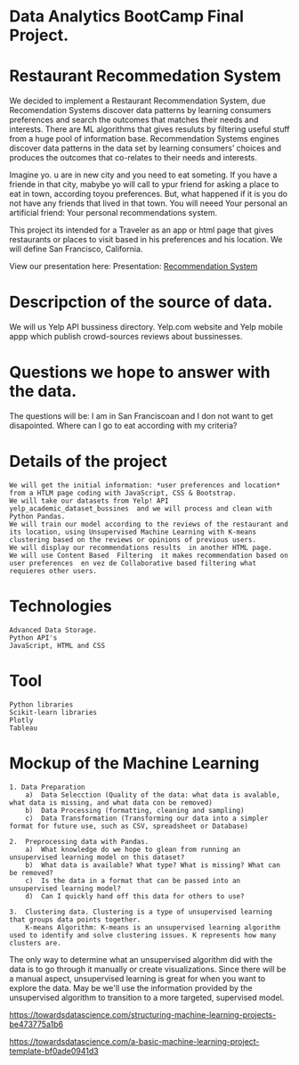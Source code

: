 # Data Analytics BootCamp Final Project.

# Restaurant Recommedation System
We decided to implement a Restaurant Recommendation System, due Recomendation Systems discover data patterns by learning consumers preferences and search the outcomes that matches their needs and interests. There are ML algorithms that gives resuluts  by filtering useful stuff from a huge pool of information base. Recommendation Systems engines discover data patterns in the data set by learning consumers’ choices and produces the outcomes that co-relates to their needs and interests.

Imagine yo. u are in new city and you need to eat someting. If you have a friende in that city, mabybe yo will call to ypur friend for asking a place to eat in town, according toyou preferences. But, what happened if it is you do not have any friends that lived in that town. You will neeed Your personal an artificial friend: Your personal recommendations system.

This project its intended for a Traveler as an app or html page that gives restaurants or places to visit based in his preferences and  his location. We will define San Francisco, California.

View our presentation here:
Presentation: <a href='https://docs.google.com/presentation/d/1ZlSZUL6SJBcRnLjmMwqcynuWotso9JrDRmxAZ9-IRTA/edit#slide=id.p1{/google_docs'> Recommendation System </a>

# Descripction of the source of data.
We will us Yelp API bussiness directory. Yelp.com  website and Yelp mobile appp which publish crowd-sources reviews about bussinesses. 

# Questions we hope to answer with the data.
The questions will be: I am in San Franciscoan and I don not want to get disapointed. Where can I go to eat according with my criteria? 

# Details of the project
    We will get the initial information: *user preferences and location* from a HTLM page coding with JavaScript, CSS & Bootstrap. 
    We will take our datasets from Yelp! API  yelp_academic_dataset_bussines  and we will process and clean with Python Pandas.
    We will train our model according to the reviews of the restaurant and its location, using Unsupervised Machine Learning with K-means clustering based on the reviews or opinions of previous users. 
    We will display our recommendations results  in another HTML page.
    We will use Content Based  Filtering  it makes recommendation based on user preferences  en vez de Collaborative based filtering what requieres other users.

# Technologies
    Advanced Data Storage.
    Python API's
    JavaScript, HTML and CSS

# Tool
    Python libraries
    Scikit-learn libraries
    Plotly
    Tableau

# Mockup of the Machine Learning 

    1. Data Preparation
        a)  Data Selecction (Quality of the data: what data is avalable, what data is missing, and what data con be removed) 
        b)  Data Processing (formatting, cleaning and sampling)
        c)  Data Transformation (Transforming our data into a simpler format for future use, such as CSV, spreadsheet or Database) 

    2.  Preprocessing data with Pandas.
        a)  What knowledge do we hope to glean from running an unsupervised learning model on this dataset?
        b)  What data is available? What type? What is missing? What can be removed?
        c)  Is the data in a format that can be passed into an unsupervised learning model?
        d)  Can I quickly hand off this data for others to use?
    
    3.  Clustering data. Clustering is a type of unsupervised learning that groups data points together.
        K-means Algorithm: K-means is an unsupervised learning algorithm used to identify and solve clustering issues. K represents how many clusters are. 



        
The only way to determine what an unsupervised algorithm did with the data is to go through it manually or create visualizations. Since there will be a manual aspect, unsupervised learning is great for when you want to explore the data. May be we'll use the information provided by the unsupervised algorithm to transition to a more targeted, supervised model.


https://towardsdatascience.com/structuring-machine-learning-projects-be473775a1b6

https://towardsdatascience.com/a-basic-machine-learning-project-template-bf0ade0941d3



